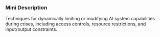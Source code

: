 ### Mini Description

Techniques for dynamically limiting or modifying AI system capabilities during crises, including access controls, resource restrictions, and input/output constraints.
